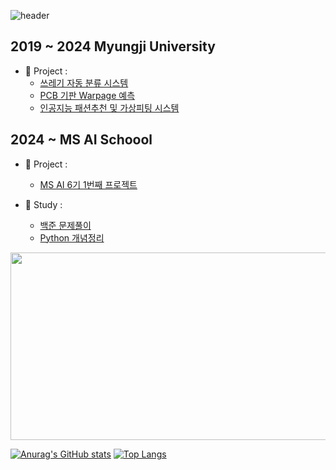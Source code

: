 <!-- # 안녕하세요! 홍원의 프로필입니다👋!-->
![header](https://capsule-render.vercel.app/api?type=venom&color=auto&height=300&section=header&text=Good%20to%20see%20you%20%F0%9F%A4%97)
<!--
# 교육 이력 
<img src="/명지.svg" width="100" height="100">
!-->
## 2019 ~ 2024 Myungji University
- 🚀 Project :
  - [쓰레기 자동 분류 시스템](https://github.com/hongwon1031/2024_DeepLearning_Project/tree/main)
  - [PCB 기판 Warpage 예측](https://github.com/hongwon1031/Myungji_AI_Contest/tree/main)
  - [인공지능 패션추천 및 가상피팅 시스템](https://github.com/hongwon1031/AI-based-Style-Recommendation-System)

## 2024 ~ MS AI Schoool

- 🚀 Project :
  - [MS AI 6기 1번째 프로젝트](https://github.com/hongwon1031/MS_AI_Project_1)
  
- 🔬 Study :
  - [백준 문제풀이](https://github.com/hongwon1031/Baekjoon_Prac)
  - [Python 개념정리](https://github.com/hongwon1031/testRepo/tree/main/12)

<a href="https://www.solve-nyang.com"><img src="https://api.solve-nyang.com/compose/hongwon1031" width="600" height="300"/></a>

<!--
**hongwon1031/hongwon1031** is a ✨ _special_ ✨ repository because its `README.md` (this file) appears on your GitHub profile.

Here are some ideas to get you started:

- 🔭 I’m currently working on ...
- 🌱 I’m currently learning ...
- 👯 I’m looking to collaborate on ...
- 🤔 I’m looking for help with ...
- 💬 Ask me about ...
- 📫 How to reach me: ...
- 😄 Pronouns: ...
- ⚡ Fun fact: ...
!-->
[![Anurag's GitHub stats](https://github-readme-stats.vercel.app/api?username=hongwon1031&show_icons=true&theme=radical)](https://github.com/anuraghazra/github-readme-stats)
[![Top Langs](https://github-readme-stats.vercel.app/api/top-langs/?username=hongwon1031)](https://github.com/anuraghazra/github-readme-stats)
